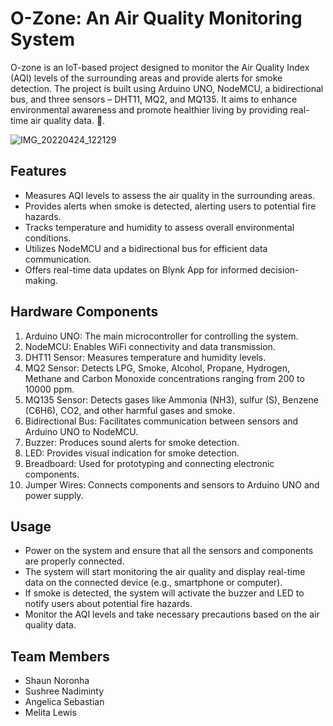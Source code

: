 # O-Zone: An Air Quality Monitoring System
O-zone is an IoT-based project designed to monitor the Air Quality Index (AQI) levels of the surrounding areas and provide alerts for smoke detection. The project is built using Arduino UNO, NodeMCU, a bidirectional bus, and three sensors – DHT11, MQ2, and MQ135. It aims to enhance environmental awareness and promote healthier living by providing real-time air quality data. :rotating_light:.

![IMG_20220424_122129](https://github.com/melita-celia/ozone-air-quality-monitoring-system/assets/81091281/5e1e27e3-2a03-409a-9109-cf0d516bed5e)

## Features

* Measures AQI levels to assess the air quality in the surrounding areas.
* Provides alerts when smoke is detected, alerting users to potential fire hazards.
* Tracks temperature and humidity to assess overall environmental conditions.
* Utilizes NodeMCU and a bidirectional bus for efficient data communication.
* Offers real-time data updates on Blynk App for informed decision-making.

## Hardware Components

1. Arduino UNO: The main microcontroller for controlling the system.
2. NodeMCU: Enables WiFi connectivity and data transmission.
3. DHT11 Sensor: Measures temperature and humidity levels.
4. MQ2 Sensor: Detects LPG, Smoke, Alcohol, Propane, Hydrogen, Methane and Carbon Monoxide concentrations ranging from 200 to 10000 ppm.
5. MQ135 Sensor: Detects gases like Ammonia (NH3), sulfur (S), Benzene (C6H6), CO2, and other harmful gases and smoke.
6. Bidirectional Bus: Facilitates communication between sensors and Arduino UNO to NodeMCU.
7. Buzzer: Produces sound alerts for smoke detection.
8. LED: Provides visual indication for smoke detection.
9. Breadboard: Used for prototyping and connecting electronic components.
10. Jumper Wires: Connects components and sensors to Arduino UNO and power supply.

## Usage
* Power on the system and ensure that all the sensors and components are properly connected.
* The system will start monitoring the air quality and display real-time data on the connected device (e.g., smartphone or computer).
* If smoke is detected, the system will activate the buzzer and LED to notify users about potential fire hazards.
* Monitor the AQI levels and take necessary precautions based on the air quality data.

## Team Members
* Shaun Noronha
* Sushree Nadiminty
* Angelica Sebastian
* Melita Lewis

